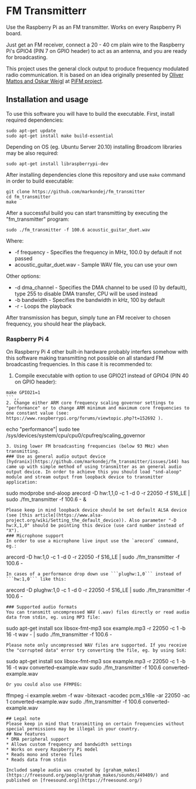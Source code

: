 # FM Transmitterr
Use the Raspberry Pi as an FM transmitter. Works on every Raspberry Pi board.

Just get an FM receiver, connect a 20 - 40 cm plain wire to the Raspberry Pi's GPIO4 (PIN 7 on GPIO header) to act as an antenna, and you are ready for broadcasting.

This project uses the general clock output to produce frequency modulated radio communication. It is based on an idea originally presented by [Oliver Mattos and Oskar Weigl](http://icrobotics.co.uk/wiki/index.php/Turning_the_Raspberry_Pi_Into_an_FM_Transmitter) at [PiFM project](http://icrobotics.co.uk/wiki/index.php/Turning_the_Raspberry_Pi_Into_an_FM_Transmitter).
## Installation and usage
To use this software you will have to build the executable. First, install required dependencies:
```
sudo apt-get update
sudo apt-get install make build-essential
```
Depending on OS (eg. Ubuntu Server 20.10) installing Broadcom libraries may be also required:
```
sudo apt-get install libraspberrypi-dev
```  
After installing dependencies clone this repository and use `make` command in order to build executable:
```
git clone https://github.com/markondej/fm_transmitter
cd fm_transmitter
make
```
After a successful build you can start transmitting by executing the "fm_transmitter" program:
```
sudo ./fm_transmitter -f 100.6 acoustic_guitar_duet.wav
```
Where:
* -f frequency - Specifies the frequency in MHz, 100.0 by default if not passed
* acoustic_guitar_duet.wav - Sample WAV file, you can use your own

Other options:
* -d dma_channel - Specifies the DMA channel to be used (0 by default), type 255 to disable DMA transfer, CPU will be used instead
* -b bandwidth - Specifies the bandwidth in kHz, 100 by default
* -r - Loops the playback

After transmission has begun, simply tune an FM receiver to chosen frequency, you should hear the playback.
### Raspberry Pi 4
On Raspberry Pi 4 other built-in hardware probably interfers somehow with this software making transmitting not possible on all standard FM broadcasting frequencies. In this case it is recommended to:
1. Compile executable with option to use GPIO21 instead of GPIO4 (PIN 40 on GPIO header):
```
make GPIO21=1
```,,
2. Change either ARM core frequency scaling governor settings to "performance" or to change ARM minimum and maximum core frequencies to one constant value (see: https://www.raspberrypi.org/forums/viewtopic.php?t=152692 ).
```
echo "performance"| sudo tee /sys/devices/system/cpu/cpu0/cpufreq/scaling_governor
```
3. Using lower FM broadcasting frequencies (below 93 MHz) when transmitting.
### Use as general audio output device
[hydranix](https://github.com/markondej/fm_transmitter/issues/144) has came up with simple method of using transmitter as an general audio output device. In order to achieve this you should load "snd-aloop" module and stream output from loopback device to transmitter application:
```
sudo modprobe snd-aloop
arecord -D hw:1,1,0 -c 1 -d 0 -r 22050 -f S16_LE | sudo ./fm_transmitter -f 100.6 - &
```
Please keep in mind loopback device should be set default ALSA device (see [this article](https://www.alsa-project.org/wiki/Setting_the_default_device)). Also parameter "-D hw:X,1,0" should be pointing this device (use card number instead of "X").
### Microphone support
In order to use a microphone live input use the `arecord` command, eg.:
```
arecord -D hw:1,0 -c 1 -d 0 -r 22050 -f S16_LE | sudo ./fm_transmitter -f 100.6 -
```
In cases of a performance drop down use ```plughw:1,0``` instead of ```hw:1,0``` like this:
```
arecord -D plughw:1,0 -c 1 -d 0 -r 22050 -f S16_LE | sudo ./fm_transmitter -f 100.6 -
```
### Supported audio formats
You can transmitt uncompressed WAV (.wav) files directly or read audio data from stdin, eg. using MP3 file:
```
sudo apt-get install sox libsox-fmt-mp3
sox example.mp3 -r 22050 -c 1 -b 16 -t wav - | sudo ./fm_transmitter -f 100.6 -
```
Please note only uncompressed WAV files are supported. If you receive the "corrupted data" error try converting the file, eg. by using SoX:
```
sudo apt-get install sox libsox-fmt-mp3
sox example.mp3 -r 22050 -c 1 -b 16 -t wav converted-example.wav
sudo ./fm_transmitter -f 100.6 converted-example.wav
```
Or you could also use FFMPEG:
```
ffmpeg -i example.webm -f wav -bitexact -acodec pcm_s16le -ar 22050 -ac 1 converted-example.wav
sudo ./fm_transmitter -f 100.6 converted-example.wav
```
## Legal note
Please keep in mind that transmitting on certain frequencies without special permissions may be illegal in your country.
## New features
* DMA peripheral support
* Allows custom frequency and bandwidth settings
* Works on every Raspberry Pi model
* Reads mono and stereo files 
* Reads data from stdin

Included sample audio was created by [graham_makes](https://freesound.org/people/graham_makes/sounds/449409/) and published on [freesound.org](https://freesound.org/)
